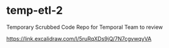 # temp-etl-2
Temporary Scrubbed Code Repo for Temporal Team to review


https://link.excalidraw.com/l/5ruRqXDs9jQ/7N7cgvwqyVA